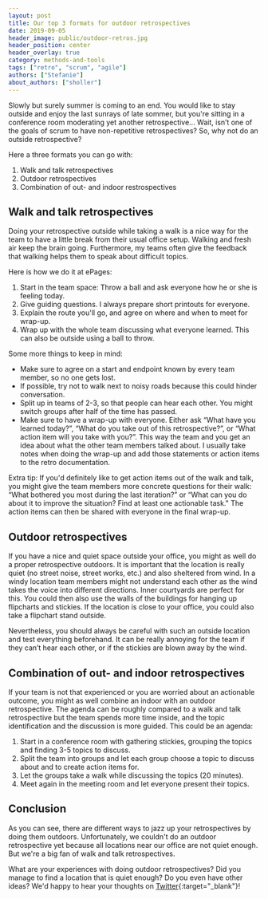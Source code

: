 ```yaml
---
layout: post
title: Our top 3 formats for outdoor retrospectives
date: 2019-09-05
header_image: public/outdoor-retros.jpg
header_position: center
header_overlay: true
category: methods-and-tools
tags: ["retro", "scrum", "agile"]
authors: ["Stefanie"]
about_authors: ["sholler"]
---
```


Slowly but surely summer is coming to an end.
You would like to stay outside and enjoy the last sunrays of late sommer, but you're sitting in a conference room moderating yet another retrospective...
Wait, isn’t one of the goals of scrum to have non-repetitive retrospectives? 
So, why not do an outside retrospective? 

Here a three formats you can go with:

1. Walk and talk retrospectives
2. Outdoor retrospectives
3. Combination of out- and indoor restrospectives

## Walk and talk retrospectives

Doing your retrospective outside while taking a walk is a nice way for the team to have a little break from their usual office setup.
Walking and fresh air keep the brain going. 
Furthermore, my teams often give the feedback that walking helps them to speak about difficult topics.

Here is how we do it at ePages:

1. Start in the team space: Throw a ball and ask everyone how he or she is feeling today.
2. Give guiding questions. I always prepare short printouts for everyone.
3. Explain the route you'll go, and agree on where and when to meet for wrap-up.
3. Wrap up with the whole team discussing what everyone learned. This can also be outside using a ball to throw.

Some more things to keep in mind: 
- Make sure to agree on a start and endpoint known by every team member, so no one gets lost.
- If possible, try not to walk next to noisy roads because this could hinder conversation.
- Split up in teams of 2-3, so that people can hear each other. You might switch groups after half of the time has passed.
- Make sure to have a wrap-up with everyone. Either ask “What have you learned today?”, “What do you take out of this retrospective?”, or “What action item will you take with you?”.
This way the team and you get an idea about what the other team members talked about.
I usually take notes when doing the wrap-up and add those statements or action items to the retro documentation.

Extra tip: If you'd definitely like to get action items out of the walk and talk, you might give the team members more concrete questions for their walk: “What bothered you most during the last iteration?” or “What can you do about it to improve the situation? Find at least one actionable task."
The action items can then be shared with everyone in the final wrap-up.

## Outdoor retrospectives

If you have a nice and quiet space outside your office, you might as well do a proper retrospective outdoors. 
It is important that the location is really quiet (no street noise, street works, etc.) and also sheltered from wind.
In a windy location team members might not understand each other as the wind takes the voice into different directions.
Inner courtyards are perfect for this.
You could then also use the walls of the buildings for hanging up flipcharts and stickies. 
If the location is close to your office, you could also take a flipchart stand outside.

Nevertheless, you should always be careful with such an outside location and test everything beforehand.
It can be really annoying for the team if they can’t hear each other, or if the stickies are blown away by the wind.

## Combination of out- and indoor retrospectives

If your team is not that experienced or you are worried about an actionable outcome, you might as well combine an indoor with an outdoor retrospective.
The agenda can be roughly compared to a walk and talk retrospective but the team spends more time inside, and the topic identification and the discussion is more guided.
This could be an agenda:

1.	Start in a conference room with gathering stickies, grouping the topics and finding 3-5 topics to discuss.
2.	Split the team into groups and let each group choose a topic to discuss about and to create action items for.
3.	Let the groups take a walk while discussing the topics (20 minutes).
4.	Meet again in the meeting room and let everyone present their topics.

## Conclusion

As you can see, there are different ways to jazz up your retrospectives by doing them outdoors.
Unfortunately, we couldn't do an outdoor retrospective yet because all locations near our office are not quiet enough.
But we're a big fan of walk and talk retrospectives.

What are your experiences with doing outdoor retrospectives?
Did you manage to find a location that is quiet enough?
Do you even have other ideas?
We'd happy to hear your thoughts on [Twitter](https://twitter.com/epagesdevs){:target="_blank"}!
